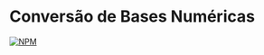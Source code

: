 # Conversão de Bases Numéricas
[![NPM](https://img.shields.io/badge/LICENSE--MIT)](https://github.com/matheuszsh/conversaoBasesNumericas/blob/main/LICENSE)

